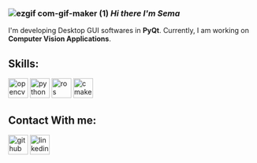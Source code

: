### ![ezgif com-gif-maker (1)](https://user-images.githubusercontent.com/78825912/181375979-6fa7fc4c-0c22-4896-89b8-cbe1d19e14de.gif) *Hi there I'm Sema*


I'm developing Desktop GUI softwares in **PyQt**.
Currently, I am working on **Computer Vision Applications**.



## Skills:

[<img src='https://user-images.githubusercontent.com/78825912/181375040-c3922296-337b-44db-ac4c-4409ba342da8.png' alt='opencv' height='40'>](https://opencv.org/)
[<img src='https://user-images.githubusercontent.com/78825912/181375044-12f95290-bb91-49b6-8c42-76b0413387ad.png' alt='python' height='40'>](https://www.python.org/)
[<img src='https://user-images.githubusercontent.com/78825912/199556631-754e1b8b-a38a-4cbd-9bf4-2c2eddc91067.png' alt='ros' height='40'>](https://www.ros.org/)
[<img src='https://user-images.githubusercontent.com/78825912/199527007-475ab6f2-b876-481c-8c72-f1ac5bdf9304.png' alt='cmake' height='40'>](https://cmake.org/)



## Contact With me:

[<img src='https://cdn.jsdelivr.net/npm/simple-icons@3.0.1/icons/github.svg' alt='github' height='40'>](https://github.com/semaegrii)  [<img src='https://cdn.jsdelivr.net/npm/simple-icons@3.0.1/icons/linkedin.svg' alt='linkedin' height='40'>](https://www.linkedin.com/in/semaegrii/)  
